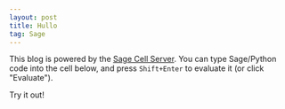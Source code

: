 ```yaml
---
layout: post
title: Hullo
tag: Sage
---
```


This blog is powered by the [Sage Cell Server](http://sagecell.sagemath.org/). You can type Sage/Python code into the cell below, and press `Shift+Enter` to evaluate it (or click "Evaluate").

Try it out!

<div class="all">
  <script type="text/x-sage"> 1 + 2  </script>
</div>
